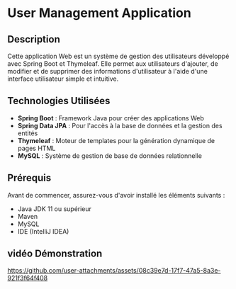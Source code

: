 # User Management Application

## Description
Cette application Web est un système de gestion des utilisateurs développé avec Spring Boot et Thymeleaf. Elle permet aux utilisateurs d'ajouter, de modifier et de supprimer des informations d'utilisateur à l'aide d'une interface utilisateur simple et intuitive.

## Technologies Utilisées
- **Spring Boot** : Framework Java pour créer des applications Web
- **Spring Data JPA** : Pour l'accès à la base de données et la gestion des entités
- **Thymeleaf** : Moteur de templates pour la génération dynamique de pages HTML
- **MySQL** : Système de gestion de base de données relationnelle

## Prérequis
Avant de commencer, assurez-vous d'avoir installé les éléments suivants :

- Java JDK 11 ou supérieur
- Maven
- MySQL
- IDE (IntelliJ IDEA)
## vidéo Démonstration
https://github.com/user-attachments/assets/08c39e7d-17f7-47a5-8a3e-921f3f64f408

